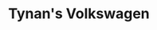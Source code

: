 ---
title: "Tynan's Volkswagen"
url: /aurora/tynans-volkswagen-south-havana-street/
shop: Autowerkstatt
---